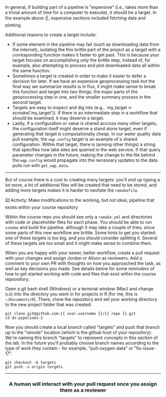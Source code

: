 In general, if building part of a pipeline is "expensive" (i.e., takes more than a trivial amount of time for a computer to execute), it should be a target. In the example above :point_up:, expensive sections included fetching data and plotting. 

Additional reasons to create a target include:
- If some element in the pipeline may fail (such as downloading data from the internet), isolating the this brittle part of the project as a target with a corresponding function makes it faster to get past. This is because your target focuses on accomplishing _only_ the brittle step, instead of, for example, also attempting to process and plot downloaded data all within the same function.
- Sometimes a target is created in order to make it easier to defer a decision for later. If we have an expensive geoprocessing task but the final way we summarize results is in flux, it might make sense to break this function and target into two things: the major parts of the geoprocessing step in one, and the smaller summary process in the second target. 
- Targets are easy to inspect and dig into (e.g., `my_target <- scmake('my_target')). If there is an intermediate step in a workflow that should be examined, it may deserve a target.
- Lastly, if a configuration or value is shared accross many other targets, the configuration itself might deserve a stand alone target, even if generating that target is computationally cheap. In our water quality data pull example, the `wqp.config` target is an example of a shared configuration. Within that target, there is (among other things) a string that specifies how lake sites are queried in the web service. If that query parameter changes in the future, making the change to the file behind the `wqp.config` would propagate into the necessary updates to the data pulls run with `get_wqp_data`.

---

But of course there is a cost to creating many targets: you'll end up typing a lot more, a lot of additional files will be created that need to be stored, and adding more targets makes it is harder to navitate the `remakefile`.


:keyboard: Activity: Make modifications to the working, but not ideal, pipeline that exists within your course repository

Within the course repo you should see only a `remake.yml` and directories with code or placeholder files for each phase. You should be able to run `scmake` and build the pipeline, although it may take a couple of tries, since some parts of this new workflow are brittle. Some hints to get you started: one of these targets is too big, and you should consider splitting it. Several of these targets are too small and it might make sense to combine them. 

When you are happy with your newer, better workflow, create a pull request with your changes and assign Jordan or Alison as reviewers. Add a comment to your own PR with thoughts on how you approached the task, as well as key decisions you made. See details below for some reminders of how to get started working with code and files that exist within the course repsository:


Open a git bash shell (Windows) or a terminal window (Mac) and change (`cd`) into the directory you work in for projects in R (for me, this is `~/Documents/R`). There, clone the repository and set your working directory to the new project folder that was created:
```
git clone git@github.com:{{ user.username }}/{{ repo }}.git
cd ds-pipelines-2
```

Now you should create a local branch called "targets" and push that branch up to the "remote" location (which is the github host of your repository). We're naming this branch "targets" to represent concepts in this section of the lab. In the future you'll probably choose branch names according to the type of work they contain - for example, "pull-oxygen-data" or "fix-issue-17".

```
git checkout -b targets
git push -u origin targets
```

<hr>
<h3 align="center">A human will interact with your pull request once you assign them as a reviewer</h3>




